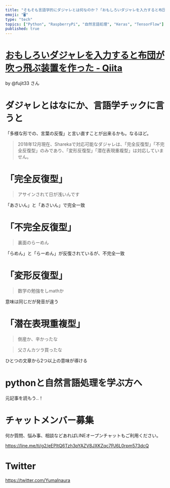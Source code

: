 ```yaml
---
title: "そもそも言語学的にダジャレとは何なのか？「おもしろいダジャレを入力すると布団が吹っ飛ぶ装置を作った」で学習したいまとめ"
emoji: "🖥"
type: "tech"
topics: ["Python", "RaspberryPi", "自然言語処理", "Keras", "TensorFlow"]
published: true
---
```


# [おもしろいダジャレを入力すると布団が吹っ飛ぶ装置を作った - Qiita](https://qiita.com/fujit33/items/dbfbd7a2aa3858067b6c#%E3%83%80%E3%82%B8%E3%83%A3%E3%83%AC%E3%81%A8%E3%81%AF%E3%81%AA%E3%81%AB%E3%81%8B)

by @fujit33 さん

# ダジャレとはなにか、言語学チックに言うと

「多様な形での、言葉の反復」と言い直すことが出来るかも。なるほど。

>2018年12月現在、Sharekaで対応可能なダジャレは、「完全反復型」「不完全反復型」のみであり、「変形反復型」「潜在表現重複型」は対応していません。


# 「完全反復型」

>アサインされて日が浅いんです

「あさいん」と「あさいん」で完全一致

# 「不完全反復型」

>裏面のらーめん

「らめん」と「らーめん」が反復されているが、不完全一致

# 「変形反復型」

>数学の勉強をしmathか

意味は同じだが発音が違う

# 「潜在表現重複型」

>倒産か、辛かったな

>父さんカツラ買ったな

ひとつの文章から2つ以上の意味が導ける

# pythonと自然言語処理を学ぶ方へ

元記事を読もう‥！








<!-- Update From Qiita API -->

# チャットメンバー募集


何か質問、悩み事、相談などあればLINEオープンチャットもご利用ください。

https://line.me/ti/g2/eEPltQ6Tzh3pYAZV8JXKZqc7PJ6L0rpm573dcQ





# Twitter


https://twitter.com/YumaInaura


<!-- Update From Qiita API -->


